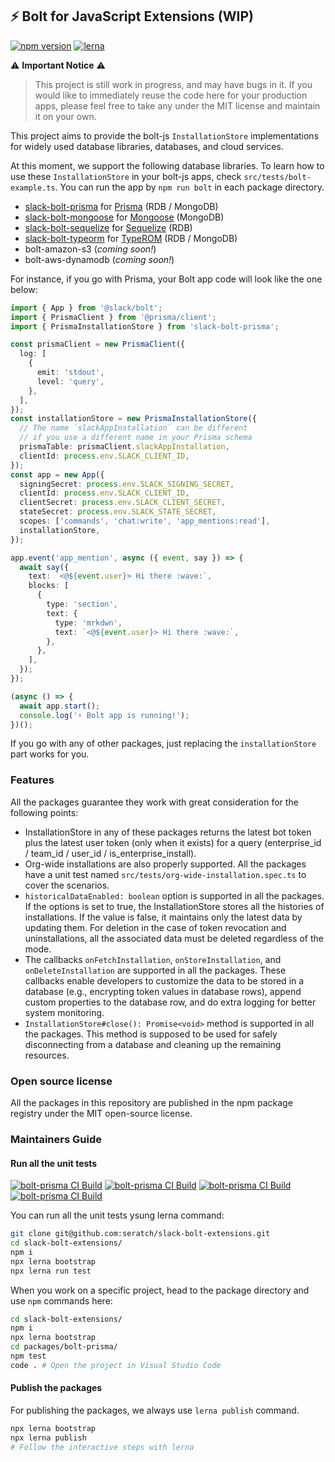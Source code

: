 ## ⚡ Bolt for JavaScript Extensions (WIP)

[![npm version](https://badge.fury.io/js/slack-bolt-prisma.svg)](https://badge.fury.io/js/slack-bolt-prisma) [![lerna](https://img.shields.io/badge/maintained%20with-lerna-cc00ff.svg)](https://lerna.js.org/)

⚠️ **Important Notice** ⚠️ 
> This project is still work in progress, and may have bugs in it. If you would like to immediately reuse the code here for your production apps, please feel free to take any under the MIT license and maintain it on your own.

This project aims to provide the bolt-js `InstallationStore` implementations for widely used database libraries, databases, and cloud services.

At this moment, we support the following database libraries. To learn how to use these `InstallationStore` in your bolt-js apps, check `src/tests/bolt-example.ts`. You can run the app by `npm run bolt` in each package directory.

* [slack-bolt-prisma](packages/bolt-prisma) for [Prisma](https://www.prisma.io/) (RDB / MongoDB)
* [slack-bolt-mongoose](packages/bolt-mongoose) for [Mongoose](https://mongoosejs.com/) (MongoDB)
* [slack-bolt-sequelize](packages/bolt-sequelize) for [Sequelize](https://sequelize.org/) (RDB)
* [slack-bolt-typeorm](packages/bolt-typeorm) for [TypeROM](https://typeorm.io/) (RDB / MongoDB)
* bolt-amazon-s3 (_coming soon!_)
* bolt-aws-dynamodb (_coming soon!_)

For instance, if you go with Prisma, your Bolt app code will look like the one below:

```typescript
import { App } from '@slack/bolt';
import { PrismaClient } from '@prisma/client';
import { PrismaInstallationStore } from 'slack-bolt-prisma';

const prismaClient = new PrismaClient({
  log: [
    {
      emit: 'stdout',
      level: 'query',
    },
  ],
});
const installationStore = new PrismaInstallationStore({
  // The name `slackAppInstallation` can be different
  // if you use a different name in your Prisma schema
  prismaTable: prismaClient.slackAppInstallation,
  clientId: process.env.SLACK_CLIENT_ID,
});
const app = new App({
  signingSecret: process.env.SLACK_SIGNING_SECRET,
  clientId: process.env.SLACK_CLIENT_ID,
  clientSecret: process.env.SLACK_CLIENT_SECRET,
  stateSecret: process.env.SLACK_STATE_SECRET,
  scopes: ['commands', 'chat:write', 'app_mentions:read'],
  installationStore,
});

app.event('app_mention', async ({ event, say }) => {
  await say({
    text: `<@${event.user}> Hi there :wave:`,
    blocks: [
      {
        type: 'section',
        text: {
          type: 'mrkdwn',
          text: `<@${event.user}> Hi there :wave:`,
        },
      },
    ],
  });
});

(async () => {
  await app.start();
  console.log('⚡️ Bolt app is running!');
})();
```

If you go with any of other packages, just replacing the `installationStore` part works for you.

### Features

All the packages guarantee they work with great consideration for the following points:

* InstallationStore in any of these packages returns the latest bot token plus the latest user token (only when it exists) for a query (enterprise_id / team_id / user_id / is_enterprise_install).
* Org-wide installations are also properly supported. All the packages have a unit test named `src/tests/org-wide-installation.spec.ts` to cover the scenarios.
* `historicalDataEnabled: boolean` option is supported in all the packages. If the options is set to true, the InstallationStore stores all the histories of installations. If the value is false, it maintains only the latest data by updating them. For deletion in the case of token revocation and uninstallations, all the associated data must be deleted regardless of the mode.
* The callbacks `onFetchInstallation`, `onStoreInstallation`, and `onDeleteInstallation` are supported in all the packages. These callbacks enable developers to customize the data to be stored in a database (e.g., encrypting token values in database rows), append custom properties to the database row, and do extra logging for better system monitoring.
* `InstallationStore#close(): Promise<void>` method is supported in all the packages. This method is supposed to be used for safely disconnecting from a database and cleaning up the remaining resources.

### Open source license

All the packages in this repository are published in the npm package registry under the MIT open-source license.

### Maintainers Guide

#### Run all the unit tests

[![bolt-prisma CI Build](https://github.com/seratch/slack-bolt-extensions/actions/workflows/ci-build-bolt-prisma.yml/badge.svg)](https://github.com/seratch/slack-bolt-extensions/actions/workflows/ci-build-bolt-prisma.yml) [![bolt-prisma CI Build](https://github.com/seratch/slack-bolt-extensions/actions/workflows/ci-build-bolt-mongoose.yml/badge.svg)](https://github.com/seratch/slack-bolt-extensions/actions/workflows/ci-build-bolt-mongoose.yml) [![bolt-prisma CI Build](https://github.com/seratch/slack-bolt-extensions/actions/workflows/ci-build-bolt-sequelize.yml/badge.svg)](https://github.com/seratch/slack-bolt-extensions/actions/workflows/ci-build-bolt-sequelize.yml) [![bolt-prisma CI Build](https://github.com/seratch/slack-bolt-extensions/actions/workflows/ci-build-bolt-typeorm.yml/badge.svg)](https://github.com/seratch/slack-bolt-extensions/actions/workflows/ci-build-bolt-typeorm.yml)

You can run all the unit tests ysung lerna command:

```bash
git clone git@github.com:seratch/slack-bolt-extensions.git
cd slack-bolt-extensions/
npm i
npx lerna bootstrap
npx lerna run test
```

When you work on a specific project, head to the package directory and use `npm` commands here:

```bash
cd slack-bolt-extensions/
npm i
npx lerna bootstrap
cd packages/bolt-prisma/
npm test
code . # Open the project in Visual Studio Code
```

#### Publish the packages

For publishing the packages, we always use `lerna publish` command.

```bash
npx lerna bootstrap
npx lerna publish
# Follow the interactive steps with lerna
```
